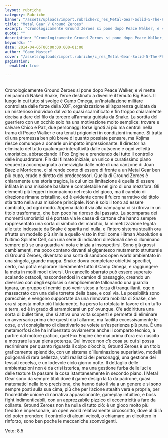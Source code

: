 ```yaml
---
layout: rubriche
category: Rubriche
banner: "/assets/uploads/import.rubriche/c_res_Metal-Gear-Solid-5-The-Phantom-Pain_notizia-3-2.jpg"
title: "Metal Gear V Ground Zeroes"
excerpt: "Cronologicamente Ground Zeroes si pone dopo Peace Walker, e vi mette nei panni di Naked Snake, l’eroe destinato a divenire il temuto Big Boss. Il luogo in cui tutto si svolge è Camp Omega, un’installazione militare controllata dalle forze della XOF, organizzazione all’apparenza guidata da un misterioso individuo dal volto quasi scarnificato e fin troppo [&hellip"
quote: ""
description: "Cronologicamente Ground Zeroes si pone dopo Peace Walker, e vi mette nei panni di Naked Snake, l’eroe destinato a divenire il temuto Big Boss. Il luogo in cui tutto si svolge è Camp Omega, un’installazione militare controllata dalle forze della XOF, organizzazione all’apparenza guidata da un misterioso individuo dal volto quasi scarnificato e fin troppo [&hellip"
keywords: ""
date: 2014-04-05T00:00:00.000+01:00
author: "Game Master"
cover: "/assets/uploads/import.rubriche/c_res_Metal-Gear-Solid-5-The-Phantom-Pain_notizia-3-2.jpg"
pagination:
  enabled: true

---
```


[](https://hotmc.com/wp-content/uploads/2014/03/c%5Fres%5FMetal-Gear-Solid-5-The-Phantom-Pain%5Fnotizia-3-2.jpg)  
Cronologicamente Ground Zeroes si pone dopo Peace Walker, e vi mette nei panni di Naked Snake, l’eroe destinato a divenire il temuto Big Boss. Il luogo in cui tutto si svolge è Camp Omega, un’installazione militare controllata dalle forze della XOF, organizzazione all’apparenza guidata da un misterioso individuo dal volto quasi scarnificato e fin troppo chiaramente decisa a dare del filo da torcere all’armata guidata da Snake. La sortita del guerriero con un occhio solo ha una motivazione molto semplice: trovare e salvare Chico e Paz, due personaggi forse ignoti ai più ma centrali nella trama di Peace Walker e ora tenuti prigionieri in condizioni inumane. Si tratta di una premessa ben più breve di quanto possiate pensare, ma Kojima riesce comunque a donarle un impatto impressionante. Il director ha eliminato del tutto qualunque interattività dalle cutscene e ogni velleità umoristica, abbracciando il Fox Engine e prendendo del tutto il controllo delle inquadrature. Fin dal filmato iniziale, un unico e curatissimo piano sequenza accompagnato a meraviglia dalle note di una canzone di Joan Baez e Morricone, ci si rende conto di essere di fronte a un Metal Gear ben più cupo, crudo e diretto dei predecessori. Quella di Ground Zeroes è chiaramente una storia tragica, la cui unica limitazione è quella di essere infilata in una missione basilare e completabile nel giro di una mezz’ora. Gli elementi più leggeri ricompaiono nel resto del gioco, ma il cambio di direzione rimane cristallino, ed è evidente come il fulcro narrativo del titolo stia tutto nella sua missione principale. Non è solo il tono ad essere cambiato, ad ogni modo. Appena dato il via alla campagna ci si ritrova in un titolo trasformato, che ben poco ha ripreso dal passato. La scomparsa dei momenti umoristici si è portata via le casse di cartone che hanno sempre rappresentato una sorta di simbolo del marchio, la mimetizzazione legata alle tute indossate da Snake è sparita nel nulla, e l’intero sistema stealth ora sfrutta un modello più simile a quello visto in titoli come Hitman Absolution e l’ultimo Splinter Cell, con una serie di indicatori direzionali che si illuminano sempre più se una guardia vi nota e inizia a insospettirsi. Sono già grossi cambiamenti, ma poco contano davanti al gigantesco mutamento strutturale di Ground Zeroes, diventato una sorta di sandbox open world ambientato in una singola, grande mappa. Snake dovrà completare obiettivi specifici, certo, ma potrà esplorare liberamente tutto il Camp Omega, e raggiungere la meta in molti modi diversi. Un cancello sbarrato può essere superato scalando ostacoli, nascondendosi in camion di passaggio, creando un diversivo con degli esplosivi o semplicemente tallonando una guardia ignara, un gruppo di nemici può venir steso a forza di tranquillanti, cqc o massacrato con una delle torrette della base, e così via. Le possibilità sono parecchie, e vengono supportate da una rinnovata mobilità di Snake, che ora si sposta molto più fluidamente, ha perso la rotolata in favore di un tuffo a terra, ed è in grado di arrampicarsi un po’ ovunque. C’è addirittura una sorta di bullet time, che si attiva una volta scoperti e permette di eliminare un avversario prima che questi dia l’allarme, ma facilita eccessivamente le cose, e vi consigliamo di disattivarlo se volete un’esperienza più pura. È una metamorfosi che ha influenzato ovviamente anche il comparto tecnico, a partire dal motore grafico, quel Fox Engine che mai prima d’ora era riuscito a mostrare la sua piena potenza. Qui invece non c’è cosa su cui si possa recriminare per quanto riguarda il colpo d’occhio, Ground Zeroes è un titolo graficamente splendido, con un sistema d’illuminazione superlativo, modelli poligonali di rara bellezza, volti realistici dei personaggi, una gestione dei tessuti eccelsa, e un lodevole ciclo giorno notte. Il dettaglio delle ambientazioni non è da crisi isterica, ma una gestione furba delle luci e delle texture fa passare la cosa istantaneamente in secondo piano. I Metal Gear sono da sempre titoli dove il game design la fa da padrone, quasi matematici nella loro precisione, che hanno dato il via a un genere e si sono sempre posti sulla sua cima, più che per l’azione stealth vera e propria, per l’incredibile unione di narrativa appassionante, gameplay intuitivo, e boss fight indimenticabili, con un apprezzabile pizzico di eccentricità a fare da collante. Ground Zeroes non ha nulla di tutto ciò: è un gioco molto più freddo e impersonale, un open world relativamente circoscritto, dove al di là del poter prendere il controllo di alcuni veicoli, o chiamare un elicottero in rinforzo, sono ben poche le meccaniche sconvolgenti.

Voto: 8.5